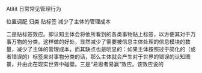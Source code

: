 Atitit 日常常见管理行为

位置调配
归类 贴标签 减少了主体的管理成本

二是贴标签效应。即认知主体会将他所看到的各类事物贴上标签，以方便其对于万事万物的分类。这样做的好处，显然减少了需要被信息主体处理的信息模块的数量，减少了主体的管理成本，而其缺点也是明显的：如果主体按照过于简化的（或者错误的）标签来对事物分类的话，那么主体就会产生对于世界的错误的认知图景，并由此在现实世界中碰壁。三是“易思者易赢”效应。该效应说的
